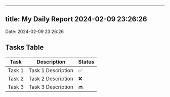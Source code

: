 
---
title: My Daily Report 2024-02-09 23:26:26
---

Date: 2024-02-09 23:26:26

## Tasks Table

| Task | Description | Status |
|------|-------------|--------|
| Task 1 | Task 1 Description | ✅ |
| Task 2 | Task 2 Description | ❌ |
| Task 3 | Task 3 Description | 🔜 |
